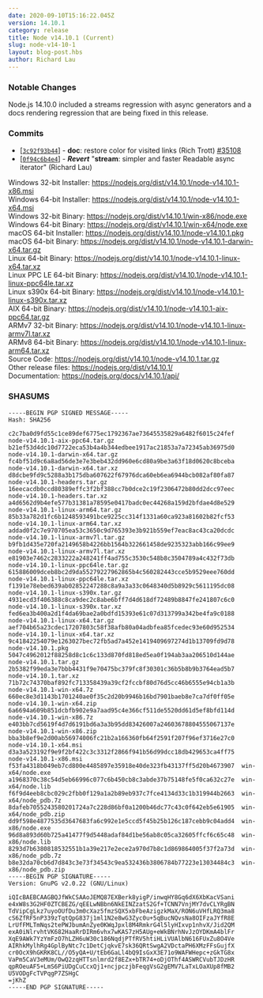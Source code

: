 ```yaml
---
date: 2020-09-10T15:16:22.045Z
version: 14.10.1
category: release
title: Node v14.10.1 (Current)
slug: node-v14-10-1
layout: blog-post.hbs
author: Richard Lau
---
```


### Notable Changes

Node.js 14.10.0 included a streams regression with async generators
and a docs rendering regression that are being fixed in this release.

### Commits

- [[`3c92f93b44`](https://github.com/nodejs/node/commit/3c92f93b44)] - **doc**: restore color for visited links (Rich Trott) [#35108](https://github.com/nodejs/node/pull/35108)
- [[`0f94c6b4e4`](https://github.com/nodejs/node/commit/0f94c6b4e4)] - **_Revert_** "**stream**: simpler and faster Readable async iterator" (Richard Lau)

Windows 32-bit Installer: https://nodejs.org/dist/v14.10.1/node-v14.10.1-x86.msi \
Windows 64-bit Installer: https://nodejs.org/dist/v14.10.1/node-v14.10.1-x64.msi \
Windows 32-bit Binary: https://nodejs.org/dist/v14.10.1/win-x86/node.exe \
Windows 64-bit Binary: https://nodejs.org/dist/v14.10.1/win-x64/node.exe \
macOS 64-bit Installer: https://nodejs.org/dist/v14.10.1/node-v14.10.1.pkg \
macOS 64-bit Binary: https://nodejs.org/dist/v14.10.1/node-v14.10.1-darwin-x64.tar.gz \
Linux 64-bit Binary: https://nodejs.org/dist/v14.10.1/node-v14.10.1-linux-x64.tar.xz \
Linux PPC LE 64-bit Binary: https://nodejs.org/dist/v14.10.1/node-v14.10.1-linux-ppc64le.tar.xz \
Linux s390x 64-bit Binary: https://nodejs.org/dist/v14.10.1/node-v14.10.1-linux-s390x.tar.xz \
AIX 64-bit Binary: https://nodejs.org/dist/v14.10.1/node-v14.10.1-aix-ppc64.tar.gz \
ARMv7 32-bit Binary: https://nodejs.org/dist/v14.10.1/node-v14.10.1-linux-armv7l.tar.xz \
ARMv8 64-bit Binary: https://nodejs.org/dist/v14.10.1/node-v14.10.1-linux-arm64.tar.xz \
Source Code: https://nodejs.org/dist/v14.10.1/node-v14.10.1.tar.gz \
Other release files: https://nodejs.org/dist/v14.10.1/ \
Documentation: https://nodejs.org/docs/v14.10.1/api/

### SHASUMS

```
-----BEGIN PGP SIGNED MESSAGE-----
Hash: SHA256

c2c7ba0d9fd55c1ce89def6775ec1792367ae73645535829a6482f6015c24fef  node-v14.10.1-aix-ppc64.tar.gz
b21ef53d4dc10d7722eca53b4a4b344edbee1917ac21853a7a72345ab36975d0  node-v14.10.1-darwin-x64.tar.gz
fc4bf51d9c6a8ad56de3e7e3beb432dd960e6cd80a9be3a63f18d0620c8bceba  node-v14.10.1-darwin-x64.tar.xz
d8dcbe9fd9c5288a3b175dba607622f67976dca60eb6ea6944bcb082af80fa87  node-v14.10.1-headers.tar.gz
16eecacdb0ccd80389effc3f2bf388cc7b0dce2c19f2306472b80dd2dcc97eec  node-v14.10.1-headers.tar.xz
a4d6562d9b4efe577b31381a78595e0417badc0ec44268a159d2bfdae4d8e529  node-v14.10.1-linux-arm64.tar.gz
85b33a782d1fc6b1248593491bce9225cc314f1331a60ca923a81602b82fcf53  node-v14.10.1-linux-arm64.tar.xz
addad0f2c7e970705ea53c3650c9d765393e3b921b559ef7eac8ac43ca20dcdc  node-v14.10.1-linux-armv7l.tar.gz
b9fb1d435e720fa2149658b4226bb1564b322661458de9235323abb166c99ee9  node-v14.10.1-linux-armv7l.tar.xz
e81903e7462c2833222a248241ff4ad755c3530c548b8c3504789a4c432f73db  node-v14.10.1-linux-ppc64le.tar.gz
615886009dceb8bc2d9da55279227962865b4c560282443cce5b9529eee760dd  node-v14.10.1-linux-ppc64le.tar.xz
f1391e78ebed639ab02852247288c8a9a3a33c0648340d5b8929c5611195dc08  node-v14.10.1-linux-s390x.tar.gz
4931ecd3f406388c8ca9dec2c8abe6bff7d4d618df72489b8847fe241807c6c0  node-v14.10.1-linux-s390x.tar.xz
fed6ea3b400a2d1f4da69bae2a0bdfd15393e61c07d313799a342be4fa9c0188  node-v14.10.1-linux-x64.tar.gz
aef704b65a23cdec17207803c58f38afb80a04adbfea85fcedec93e60d952534  node-v14.10.1-linux-x64.tar.xz
9c41842254079e1263027bec72fb5ad7a452e1419409697274d1b13709fd9d78  node-v14.10.1.pkg
5047c4962012f88258d8c1c6c133d870fd818ed5ea0f194ab3aa206510d144ae  node-v14.10.1.tar.gz
2b5382f99eda3e7bbb4431f9e70475bc379fc8f30301c36b5b8b9b3764ead5b7  node-v14.10.1.tar.xz
71b72c74370baf892fc713358439a39cf2fccbf80d76d5cc46b6555e94cb1a3b  node-v14.10.1-win-x64.7z
660ec8e3d1143b1701240ae0f35c2d20b9946b16bd7901baeb8e7ca7df0ff05e  node-v14.10.1-win-x64.zip
6a6694a609b851dcbfb902e9a7aad95c4e366cf511de5520dd61d5ef8bfd114d  node-v14.10.1-win-x86.7z
e403bb7cd5619f4d7d6191bd6a3a3b95dd83426007a24603678804555067137e  node-v14.10.1-win-x86.zip
bba3b8ef9e2d00ab56974006fc21b2a166360fb64f2591f207f96ef3716e27c0  node-v14.10.1-x64.msi
d3a3a523192f9e9f2bf422c3c3312f2866f941b56d99dcc18db429653ca4ff75  node-v14.10.1-x86.msi
f53fa4318b049eb7cd800e4485897e35918e40de323fb43137ff5d20b4673907  win-x64/node.exe
a1968370c38c54d5eb66996c077c6b450cb8c3abde37b75148fe5f0ca632c27e  win-x64/node.lib
f6f9d4eeb8cbc029c2fbb0f129a1a2b89eb937c7fce4134d33c1b319944b2663  win-x64/node_pdb.7z
8dafeb7055243580201724a7c228d86bf0a1200b46dc77c43c0f642eb5e61905  win-x64/node_pdb.zip
dd9f598e4877535d3647683fa6c992e1e5ccd5f45b25b126c187cebb9c04add4  win-x86/node.exe
96d8a893d60b725a41477f9d5448adaf84d1be56ab8c05ca32605ffcf6c65c48  win-x86/node.lib
8293d7b6380818532551b1a39e217e2ece2a970d7b8c1d869864005f37f2a73d  win-x86/node_pdb.7z
b8e32da70cb6d7d843c3e73f34543c9ea532436b3806784b77223e13034484c3  win-x86/node_pdb.zip
-----BEGIN PGP SIGNATURE-----
Version: GnuPG v2.0.22 (GNU/Linux)

iQIcBAEBCAAGBQJfWkCSAAoJEMQ87EXBerk8yigP/inwqHY8Gq6dX6XbKacVSani
e4xW8s3G2HF0ZTCBEZG/qEELwNBbn6NkEINZzatS2Gf+TCNN7VnjMY7dvCLYRgBN
TdVipCgLkz7uyoOUfDu3m0cXaz5fmzSQX5xbFbeAzigzkMaX/RON6uVHfLRQ3ma8
cS6ZfRF5nP339zTqtQpG837j1ml1N2e8wG3Zyc0u+5qBucNQvsNa8OIFzaJYfR8E
LrUfFMLTmNqs2tePWJbumAnZye0KWqJpxl8M4RmkrG4l5lyHIxvp1nhvX/Jid2QM
exA0iNlrvhtVK682HaaRrDIRm6vhx7wKAS7zH5AUg+eWkBNrhNvJzOYDKmA4blFr
XqE9AWk7YzYmFzO7hLZH6uW30c186NqdjPTfRV5htiHLiVUAlbN616FUxZu8O4Ve
AIRhkMylhRg4GplByNtc7c1DetCjqkvE7sk36QRtSwgA2VDctaPH6XMzFFsGujfX
cr0OcX9hGKRK8CL//O5yQA+U/tEb6GaLl4bQ9IsGxX3E71o9WAFWHepc+zGkTG8x
VaPm5CaV3eMUm/OwQ2zqHTTsnlmrd2f8EZx+bTR74+oDjOThf4ASWRCVubTJDzHR
qpROeuAF5+LmS6PiUDgCuCcxQj1+ncjpczjbFeqgVsG2gEMV7LaTxLOaXUp8fMB2
U5VODgFcTVPqgP7ZSHgC
=jKhZ
-----END PGP SIGNATURE-----

```
